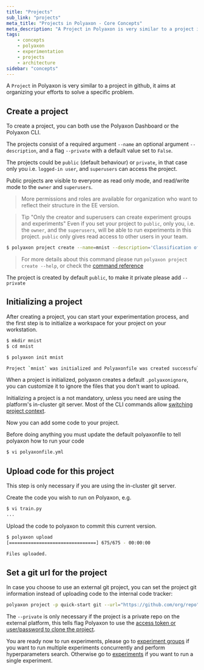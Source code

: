 ```yaml
---
title: "Projects"
sub_link: "projects"
meta_title: "Projects in Polyaxon - Core Concepts"
meta_description: "A Project in Polyaxon is very similar to a project in github, it aims at organizing your efforts to solve a specific problem."
tags:
    - concepts
    - polyaxon
    - experimentation
    - projects
    - architecture
sidebar: "concepts"
---
```


A `Project` in Polyaxon is very similar to a project in github,
it aims at organizing your efforts to solve a specific problem.

## Create a project

To create a project, you can both use the Polyaxon Dashboard or the Polyaxon CLI.

The projects consist of a required argument `--name` an optional argument `--description`,
and a flag `--private` with a default value set to `False`.

The projects could be `public` (default behaviour) or `private`,
in that case only you i.e. `logged-in user`, and `superusers` can access the project.

Public projects are visible to everyone as read only mode, and read/write mode to the `owner` and `superusers`.

> More permissions and roles are available for organization who want to reflect their structure in the EE version.


> Tip "Only the creator and superusers can create experiment groups and experiments"
Even if you set your project to `public`, only you, i.e. the `owner`, and the `superusers`, 
will be able to run experiments in this project. `public` only gives read access to other users in your team.


```bash
$ polyaxon project create --name=mnist --description='Classification of handwritten images.'
```

> For more details about this command please run `polyaxon project create --help`, 
or check the [command reference](/references/polyaxon-cli/project/#create)

The project is created by default `public`, to make it private please add `--private`

## Initializing a project

After creating a project, you can start your experimentation process,
and the first step is to initialize a workspace for your project on your workstation.

```bash
$ mkdir mnist
$ cd mnist

$ polyaxon init mnist

Project `mnist` was initialized and Polyaxonfile was created successfully `polyaxonfile.yml`
```

When a project is initialized, polyaxon creates a default `.polyaxonignore`,
you can customize it to ignore the files that you don't want to upload.

Initializing a project is a not mandatory, unless you need are using the platform's in-cluster git server. 
Most of the CLI commands allow [switching project context](/references/polyaxon-cli/#switching-context).

Now you can add some code to your project.

Before doing anything you must update the default polyaxonfile to tell polyaxon how to run your code

```bash
$ vi polyaxonfile.yml
```

## Upload code for this project

This step is only necessary if you are using the in-cluster git server.

Create the code you wish to run on Polyaxon, e.g.

```bash
$ vi train.py
...
```

Upload the code to polyaxon to commit this current version.

```bash
$ polyaxon upload
[================================] 675/675 - 00:00:00

Files uploaded.
```

## Set a git url for the project

In case you choose to use an external git project, you can set the project git information instead of uploading code to the internal code tracker:

```bash
polyaxon project -p quick-start git --url="https://github.com/org/repo" --private
``` 

The `--private` is only necessary if the project is a private repo on the external platform, 
this tells flag Polyaxon to use the [access token or user/password to clone the project](/integrations/scm/).

You are ready now to run experiments, please go to [experiment groups](/concepts/experiment-groups-hyperparameters-optimization/)
if you want to run multiple experiments concurrently and perform hyperparameters search.
Otherwise go to [experiments](/concepts/experiments/) if you want to run a single experiment.
